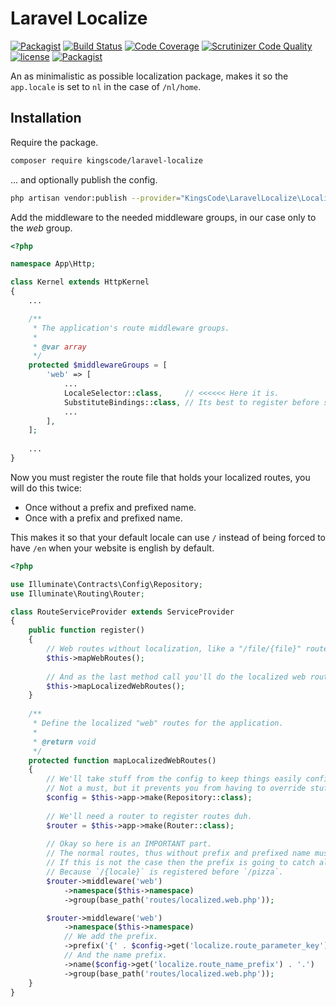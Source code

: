 # Laravel Localize
[![Packagist](https://img.shields.io/packagist/v/kingscode/laravel-localize.svg?colorB=brightgreen)](https://packagist.org/packages/kingscode/laravel-localize)
[![Build Status](https://scrutinizer-ci.com/g/kingscode/laravel-localize/badges/build.png?b=master)](https://scrutinizer-ci.com/g/kingscode/laravel-localize/build-status/master) 
[![Code Coverage](https://scrutinizer-ci.com/g/kingscode/laravel-localize/badges/coverage.png?b=master)](https://scrutinizer-ci.com/g/kingscode/laravel-localize/?branch=master)
[![Scrutinizer Code Quality](https://scrutinizer-ci.com/g/kingscode/laravel-localize/badges/quality-score.png?b=master)](https://scrutinizer-ci.com/g/kingscode/laravel-localize/?branch=master)
[![license](https://img.shields.io/github/license/kingscode/laravel-localize.svg?colorB=brightgreen)](https://github.com/kingscode/laravel-localize)
[![Packagist](https://img.shields.io/packagist/dt/kingscode/laravel-localize.svg?colorB=brightgreen)](https://packagist.org/packages/kingscode/laravel-localize)

An as minimalistic as possible localization package, makes it so the `app.locale` is set to `nl` in the case of `/nl/home`.

## Installation
Require the package.
```sh
composer require kingscode/laravel-localize
```

... and optionally publish the config.
```sh
php artisan vendor:publish --provider="KingsCode\LaravelLocalize\LocalizeServiceProvider"
```

Add the middleware to the needed middleware groups, in our case only to the *web* group.

```php
<?php

namespace App\Http;

class Kernel extends HttpKernel
{
    ...

    /**
     * The application's route middleware groups.
     *
     * @var array
     */
    protected $middlewareGroups = [
        'web' => [
            ...
            LocaleSelector::class,     // <<<<<< Here it is.
            SubstituteBindings::class, // Its best to register before substitute bindings.
            ...
        ],
    ];
    
    ...
}
```

Now you must register the route file that holds your localized routes, you will do this twice: 
- Once without a prefix and prefixed name.
- Once with a prefix and prefixed name.

This makes it so that your default locale can use `/` instead of being forced to have `/en` when your website is english by default.

```php
<?php

use Illuminate\Contracts\Config\Repository;
use Illuminate\Routing\Router;

class RouteServiceProvider extends ServiceProvider
{
    public function register()
    {
        // Web routes without localization, like a "/file/{file}" route or such.
        $this->mapWebRoutes();
        
        // And as the last method call you'll do the localized web routes.
        $this->mapLocalizedWebRoutes();
    }
    
    /**
     * Define the localized "web" routes for the application.
     *
     * @return void
     */
    protected function mapLocalizedWebRoutes()
    {
        // We'll take stuff from the config to keep things easily configurable.
        // Not a must, but it prevents you from having to override stuff.
        $config = $this->app->make(Repository::class);
        
        // We'll need a router to register routes duh.
        $router = $this->app->make(Router::class);
        
        // Okay so here is an IMPORTANT part.
        // The normal routes, thus without prefix and prefixed name must be registered first.
        // If this is not the case then the prefix is going to catch all your routes like `/pizza`
        // Because `/{locale}` is registered before `/pizza`.
        $router->middleware('web')
            ->namespace($this->namespace)
            ->group(base_path('routes/localized.web.php'));

        $router->middleware('web')
            ->namespace($this->namespace)
            // We add the prefix.
            ->prefix('{' . $config->get('localize.route_parameter_key') . '}')
            // And the name prefix.
            ->name($config->get('localize.route_name_prefix') . '.')
            ->group(base_path('routes/localized.web.php'));
    }
}
```
